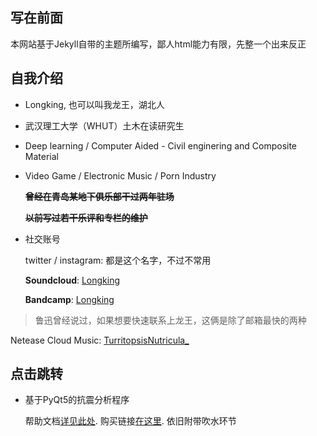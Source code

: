 ## 写在前面

本网站基于Jekyll自带的主题所编写，鄙人html能力有限，先整一个出来反正

## 自我介绍

- Longking, 也可以叫我龙王，湖北人

- 武汉理工大学（WHUT）土木在读研究生

- Deep learning / Computer Aided - Civil enginering and Composite Material
 
- Video Game / Electronic Music / Porn Industry

 
  ~~__曾经在青岛某地下俱乐部干过两年驻场__~~
  
  ~~__以前写过若干乐评和专栏的维护__~~

- 社交账号
  
  twitter / instagram: 都是这个名字，不过不常用

  **Soundcloud**: [Longking](https://soundcloud.com/elongking)

  **Bandcamp**: [Longking](https://bandcamp.com/longking)

> 鲁迅曾经说过，如果想要快速联系上龙王，这俩是除了邮箱最快的两种

  Netease Cloud Music: [TurritopsisNutricula_](https://music.163.com/#/user/home?id=132199990)

## 点击跳转

- 基于PyQt5的抗震分析程序
  
  帮助文档[详见此处](app_help.md). 购买链接[在这里](). 依旧附带吹水环节
